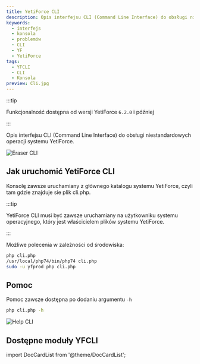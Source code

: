 ```yaml
---
title: YetiForce CLI
description: Opis interfejsu CLI (Command Line Interface) do obsługi niestandardowych operacji systemu YetiForce
keywords:
  - interfejs
  - konsola
  - problemów
  - CLI
  - YF
  - YetiForce
tags:
  - YFCLI
  - CLI
  - Konsola
preview: Cli.jpg
---
```


:::tip

Funkcjonalność dostępna od wersji YetiForce `6.2.0` i później

:::

Opis interfejsu CLI (Command Line Interface) do obsługi niestandardowych operacji systemu YetiForce.

![Eraser CLI](Cli.jpg)

## Jak uruchomić YetiForce CLI

Konsolę zawsze uruchamiany z głównego katalogu systemu YetiForce, czyli tam gdzie znajduje sie plik cli.php.

:::tip

YetiForce CLI musi być zawsze uruchamiany na użytkowniku systemu operacyjnego, który jest właścicielem plików systemu YetiForce.

:::

Możliwe polecenia w zależności od środowiska:

```bash
php cli.php
/usr/local/php74/bin/php74 cli.php
sudo -u yfprod php cli.php
```

## Pomoc

Pomoc zawsze dostępna po dodaniu argumentu `-h`

```bash
php cli.php -h
```

![Help CLI](Help.png)

## Dostępne moduły YFCLI

import DocCardList from '@theme/DocCardList';

<DocCardList />
